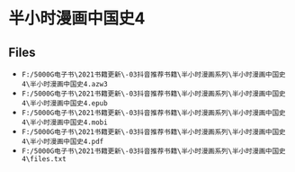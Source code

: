 # 半小时漫画中国史4

## Files

- `F:/5000G电子书\2021书籍更新\-03抖音推荐书籍\半小时漫画系列\半小时漫画中国史4\半小时漫画中国史4.azw3`
- `F:/5000G电子书\2021书籍更新\-03抖音推荐书籍\半小时漫画系列\半小时漫画中国史4\半小时漫画中国史4.epub`
- `F:/5000G电子书\2021书籍更新\-03抖音推荐书籍\半小时漫画系列\半小时漫画中国史4\半小时漫画中国史4.mobi`
- `F:/5000G电子书\2021书籍更新\-03抖音推荐书籍\半小时漫画系列\半小时漫画中国史4\半小时漫画中国史4.pdf`
- `F:/5000G电子书\2021书籍更新\-03抖音推荐书籍\半小时漫画系列\半小时漫画中国史4\files.txt`
